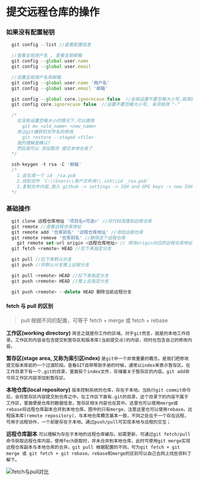 # 提交远程仓库的操作

### 如果没有配置秘钥

```js
  git config --list //查看配置信息

  //查看全局用户名 , 查看全局邮箱
  git config --global user.name
  git config --global user.email

  //设置全局用户名和邮箱
  git config --global user.name '用户名'
  git config --global user.email '邮箱'

  git config --global core.ignorecase false  //全局设置不要忽略大小写,我用的没有效果
  git config core.ignorecase false  //设置不要忽略大小写, 亲测有效 ^-^

  /*
    在没有设置忽略大小的情况下,可以使用
      git mv <old_name> <new_name>
    来让git捕获到文件名的修改
      git restore --staged <file>
    我的理解是确认?
    然后就可以 添加暂存 提交本地仓库了
  */

  ssh-keygen -t rsa -C '邮箱'
  /*
    1.会生成一个 id _rsa.pub
    2.找到文件 `C:\\Users\\用户文件夹\\.ssh\\id _rsa.pub`
    3.复制文件内容,放入 github -> settings -> SSH and GPG keys -> new SSH key (title可以随便起, key值粘贴id_rsa.pub里的内容就可以了)
  */
```

### 基础操作

```js
  git clone 远程仓库地址 '项目名<可选>' //将代码克隆到远程仓库
  git remote //查看远程仓库地址
  git remote add '仓库别名' '远程仓库地址' //添加远程仓库
  git remote remove '仓库别名' //删除这个远程仓库
	git remote set-url origin <远程仓库地址> // 修改origin对应的远程仓库地址
  git fetch <remote> HEAD //拉下来指定分支

  git pull //拉下来默认分支
  git push //将默认分支推上远程分支

  git pull <remote> HEAD //拉下来指定分支
  git push <remote> HEAD //推上去指定分支

  git push <remote> --delete HEAD 删除当前远程分支
```

#### fetch 与 pull 的区别

> pull 根据不同的配置，可等于 fetch + merge 或 fetch + rebase

**工作区(working directory)** `简言之就是你工作的区域。对于git而言，就是的本地工作目录。工作区的内容会包含提交到暂存区和版本库(当前提交点)的内容，同时也包含自己的修改内容。`

**暂存区(stage area, 又称为索引区index)** `是git中一个非常重要的概念。是我们把修改提交版本库前的一个过渡阶段。查看GIT自带帮助手册的时候，通常以index来表示暂存区。在工作目录下有一个.git的目录，里面有个index文件，存储着关于暂存区的内容。git add命令将工作区内容添加到暂存区。`

**本地仓库(local repository)** `版本控制系统的仓库，存在于本地。当执行git commit命令后，会将暂存区内容提交到仓库之中。在工作区下面有.git的目录，这个目录下的内容不属于工作区，里面便是仓库的数据信息，暂存区相关内容也在其中。这里也可以使用merge或rebase将远程仓库副本合并到本地仓库。图中的只有merge，注意这里也可以使用rebase。远程版本库(remote repository)，与本地仓库概念基本一致，不同之处在于一个存在远程，可用于远程协作，一个却是存在于本地。通过push/pull可实现本地与远程的交互；`

**远程仓库副本** `可以理解为存在于本地的远程仓库缓存。如需更新，可通过git fetch/pull命令获取远程仓库内容。使用fech获取时，并未合并到本地仓库，此时可使用git merge实现远程仓库副本与本地仓库的合并。git pull 根据配置的不同，可为git fetch + git merge 或 git fetch + git rebase。rebase和merge的区别可以自己去网上找些资料了解下。`

![fetch与pull对比](https://img.cbg.pub/crm/files/6da5c607-4c34-0161-cfbb-dac5502a8c1c1647919136.jpg)
